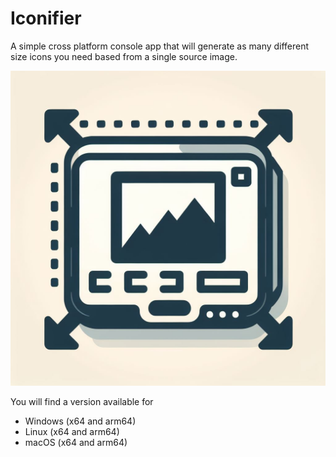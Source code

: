 # Iconifier

A simple cross platform console app that will generate as many different size icons you need based from a single source image.

![](assets/Iconifier_Icon.png)

You will find a version available for 

- Windows (x64 and arm64)
- Linux (x64 and arm64)
- macOS (x64 and arm64)
